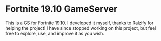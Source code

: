 # Fortnite 19.10 GameServer

This is a GS for Fortnite 19.10. I developed it myself, thanks to Ralzify for helping the project!
I have since stopped working on this project, but feel free to explore, use, and improve it as you wish.
